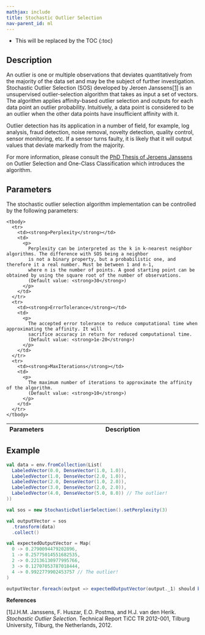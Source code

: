 ```yaml
---
mathjax: include
title: Stochastic Outlier Selection
nav-parent_id: ml
---
```

<!--
Licensed to the Apache Software Foundation (ASF) under one
or more contributor license agreements.  See the NOTICE file
distributed with this work for additional information
regarding copyright ownership.  The ASF licenses this file
to you under the Apache License, Version 2.0 (the
"License"); you may not use this file except in compliance
with the License.  You may obtain a copy of the License at

  http://www.apache.org/licenses/LICENSE-2.0

Unless required by applicable law or agreed to in writing,
software distributed under the License is distributed on an
"AS IS" BASIS, WITHOUT WARRANTIES OR CONDITIONS OF ANY
KIND, either express or implied.  See the License for the
specific language governing permissions and limitations
under the License.
-->

* This will be replaced by the TOC
{:toc}


## Description

An outlier is one or multiple observations that deviates quantitatively from the majority of the data set and may be the subject of further investigation.
Stochastic Outlier Selection (SOS) developed by Jeroen Janssens[[1]](#janssens) is an unsupervised outlier-selection algorithm that takes as input a set of 
vectors. The algorithm applies affinity-based outlier selection and outputs for each data point an outlier probability. 
Intuitively, a data point is considered to be an outlier when the other data points have insufficient affinity with it.

Outlier detection has its application in a number of field, for example, log analysis, fraud detection, noise removal, novelty detection, quality control,
 sensor monitoring, etc. If a sensor turns faulty, it is likely that it will output values that deviate markedly from the majority.
 
For more information, please consult the [PhD Thesis of Jeroens Janssens](https://github.com/jeroenjanssens/phd-thesis) on 
Outlier Selection and One-Class Classification which introduces the algorithm.                                                                        

## Parameters

The stochastic outlier selection algorithm implementation can be controlled by the following parameters:

   <table class="table table-bordered">
    <thead>
      <tr>
        <th class="text-left" style="width: 20%">Parameters</th>
        <th class="text-center">Description</th>
      </tr>
    </thead>

    <tbody>
      <tr>
        <td><strong>Perplexity</strong></td>
        <td>
          <p>
            Perplexity can be interpreted as the k in k-nearest neighbor algorithms. The difference with SOS being a neighbor
            is not a binary property, but a probabilistic one, and therefore it a real number. Must be between 1 and n-1, 
            where n is the number of points. A good starting point can be obtained by using the square root of the number of observations. 
            (Default value: <strong>30</strong>)
          </p>
        </td>
      </tr>
      <tr>
        <td><strong>ErrorTolerance</strong></td>
        <td>
          <p>
            The accepted error tolerance to reduce computational time when approximating the affinity. It will 
            sacrifice accuracy in return for reduced computational time.
            (Default value: <strong>1e-20</strong>)
          </p>
        </td>
      </tr>
      <tr>
        <td><strong>MaxIterations</strong></td>
        <td>
          <p>
            The maximum number of iterations to approximate the affinity of the algorithm.
            (Default value: <strong>10</strong>)
          </p>
        </td>
      </tr>
    </tbody>
  </table>


## Example

```scala
val data = env.fromCollection(List(
  LabeledVector(0.0, DenseVector(1.0, 1.0)),
  LabeledVector(1.0, DenseVector(2.0, 1.0)),
  LabeledVector(2.0, DenseVector(1.0, 2.0)),
  LabeledVector(3.0, DenseVector(2.0, 2.0)),
  LabeledVector(4.0, DenseVector(5.0, 8.0)) // The outlier!
))

val sos = new StochasticOutlierSelection().setPerplexity(3)

val outputVector = sos
  .transform(data)
  .collect()

val expectedOutputVector = Map(
  0 -> 0.2790094479202896,
  1 -> 0.25775014551682535,
  2 -> 0.22136130977995766,
  3 -> 0.12707053787018444,
  4 -> 0.9922779902453757 // The outlier!
)

outputVector.foreach(output => expectedOutputVector(output._1) should be(output._2))
```

**References**

<a name="janssens"></a>[1]J.H.M. Janssens, F. Huszar, E.O. Postma, and H.J. van den Herik. 
*Stochastic Outlier Selection*. Technical Report TiCC TR 2012-001, Tilburg University, Tilburg, the Netherlands, 2012.


